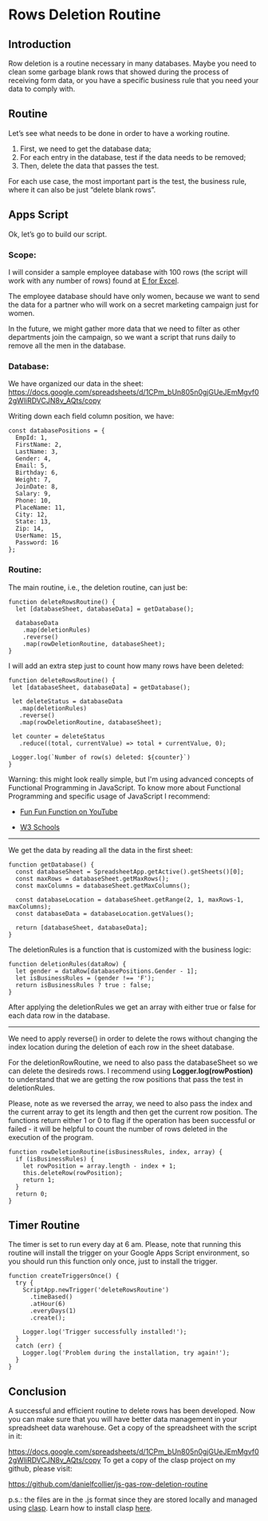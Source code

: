 # Rows Deletion Routine

## Introduction

Row deletion is a routine necessary in many databases. Maybe you need to clean some garbage blank rows that showed during the process of receiving form data, or you have a specific business rule that you need your data to comply with.

## Routine

Let’s see what needs to be done in order to have a working routine. 

1. First, we need to get the database data;
2. For each entry in the database, test if the data needs to be removed;
3. Then, delete the data that passes the test.

For each use case, the most important part is the test, the business rule, where it can also be just “delete blank rows”.

## Apps Script

Ok, let’s go to build our script.

### Scope:

I will consider a sample employee database with 100 rows (the script will work with any number of rows) found at [E for Excel](http://eforexcel.com/wp/downloads-16-sample-csv-files-data-sets-for-testing/).

The employee database should have only women, because we want to send the data for a partner who will work on a secret marketing campaign just for women.

In the future, we might gather more data that we need to filter as other departments join the campaign, so we want a script that runs daily to remove all the men in the database.

### Database:

We have organized our data in the sheet:
https://docs.google.com/spreadsheets/d/1CPm_bUn805n0gjGUeJEmMgvf02gWliRDVCJN8v_AQts/copy

Writing down each field column position, we have:

```
const databasePositions = {
  EmpId: 1,
  FirstName: 2,
  LastName: 3,
  Gender: 4,
  Email: 5,
  Birthday: 6,
  Weight: 7,
  JoinDate: 8,
  Salary: 9,
  Phone: 10,
  PlaceName: 11,
  City: 12,
  State: 13,
  Zip: 14,
  UserName: 15,
  Password: 16
};
```

### Routine:

The main routine, i.e., the deletion routine, can just be: 

```
function deleteRowsRoutine() {
  let [databaseSheet, databaseData] = getDatabase();
 
  databaseData
    .map(deletionRules)
    .reverse()
    .map(rowDeletionRoutine, databaseSheet);
}
```

I will add an extra step just to count how many rows have been deleted: 
 
 ```
function deleteRowsRoutine() {
  let [databaseSheet, databaseData] = getDatabase();
 
  let deleteStatus = databaseData
    .map(deletionRules)
    .reverse()
    .map(rowDeletionRoutine, databaseSheet);
 
  let counter = deleteStatus
    .reduce((total, currentValue) => total + currentValue, 0);
 
  Logger.log(`Number of row(s) deleted: ${counter}`)
}
```
 
Warning: this might look really simple, but I'm using advanced concepts of Functional Programming in JavaScript. To know more about Functional Programming and specific usage of JavaScript I recommend:

- [Fun Fun Function on YouTube](https://www.youtube.com/watch?v=BMUiFMZr7vk&list=PL0zVEGEvSaeEd9hlmCXrk5yUyqUag-n84)

- [W3 Schools](https://www.w3schools.com/jsref/)

---

We get the data by reading all the data in the first sheet:

```
function getDatabase() {
  const databaseSheet = SpreadsheetApp.getActive().getSheets()[0];
  const maxRows = databaseSheet.getMaxRows();
  const maxColumns = databaseSheet.getMaxColumns();

  const databaseLocation = databaseSheet.getRange(2, 1, maxRows-1, maxColumns);
  const databaseData = databaseLocation.getValues();

  return [databaseSheet, databaseData];
}
```

The deletionRules is a function that is customized with the business logic:

```
function deletionRules(dataRow) {
  let gender = dataRow[databasePositions.Gender - 1];
  let isBusinessRules = (gender !== 'F');
  return isBusinessRules ? true : false;
}
```

After applying the deletionRules we get an array with either true or false for each data row in the database. 

---

We need to apply reverse() in order to delete the rows without changing the index location during the deletion of each row in the sheet database.

For the deletionRowRoutine, we need to also pass the databaseSheet so we can delete the desireds rows. I recommend using **Logger.log(rowPostion)** to understand that we are getting the row positions that pass the test in deletionRules.

Please, note as we reversed the array, we need to also pass the index and the current array to get its length and then get the current row position. The functions return either 1 or 0 to flag if the operation has been successful or failed - it will be helpful to count the number of rows deleted in the execution of the program.

```
function rowDeletionRoutine(isBusinessRules, index, array) {
  if (isBusinessRules) {
    let rowPosition = array.length - index + 1;
    this.deleteRow(rowPosition);
    return 1;
  }
  return 0;
}
```
 
## Timer Routine

The timer is set to run every day at 6 am. Please, note that running this routine will install the trigger on your Google Apps Script environment, so you should run this function only once, just to install the trigger.

```
function createTriggersOnce() {
  try {
    ScriptApp.newTrigger('deleteRowsRoutine')
      .timeBased()
      .atHour(6)
      .everyDays(1)
      .create();
 
    Logger.log('Trigger successfully installed!');
  }
  catch (err) {
    Logger.log('Problem during the installation, try again!');
  }
}
```

## Conclusion

A successful and efficient routine to delete rows has been developed. Now you can make sure that you will have better data management in your spreadsheet data warehouse.
Get a copy of the spreadsheet with the script in it:

https://docs.google.com/spreadsheets/d/1CPm_bUn805n0gjGUeJEmMgvf02gWliRDVCJN8v_AQts/copy
To get a copy of the clasp project on my github, please visit:

https://github.com/danielfcollier/js-gas-row-deletion-routine

p.s.: the files are in the .js format since they are stored locally and managed using [clasp](https://github.com/google/clasp). Learn how to install clasp [here](https://www.youtube.com/watch?v=4Qlt3p6N0es).
